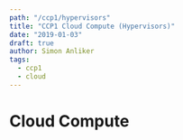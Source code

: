 ```yaml
---
path: "/ccp1/hypervisors"
title: "CCP1 Cloud Compute (Hypervisors)"
date: "2019-01-03"
draft: true
author: Simon Anliker
tags:
  - ccp1
  - cloud
---
```


<!-- CCMP1 -->

# Cloud Compute